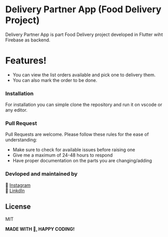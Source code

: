 # Delivery Partner App (Food Delivery Project)

Delivery Partner App is part Food Delivery project developed in Flutter wiht Firebase as backend.
# Features!

  - You can view the list orders available and pick one to delivery them.
  - You can also mark the order to be done.

### Installation

For installation you can simple clone the repository and run it on vscode or any editor. 

### Pull Request
Pull Requests are welcome. Please follow these rules for the ease of understanding:

- Make sure to check for available issues before raising one
- Give me a maximum of 24-48 hours to respond
- Have proper documentation on the parts you are changing/adding

### Devloped and maintained by

📸 [Instagram](https://www.instagram.com/lucifer_the_king/?hl=en) <br /> 
🧳 [LinkdIn](https://www.linkedin.com/in/nihal-ahamed-m-s-7b6808190/)

License
----
MIT


**MADE WITH 💖, HAPPY CODING!**

